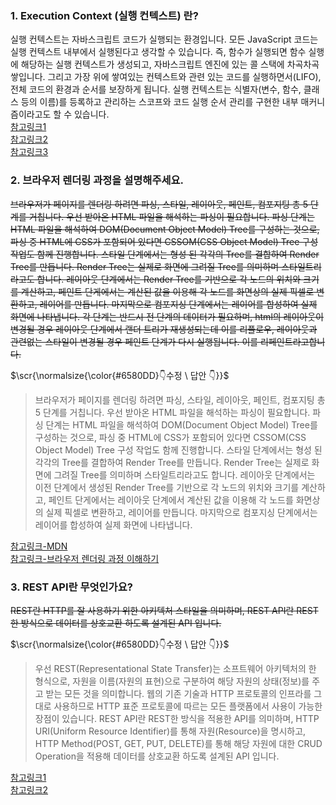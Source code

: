 ### 1. Execution Context (실행 컨텍스트) 란?
실행 컨텍스트는 자바스크립트 코드가 실행되는 환경입니다. 모든 JavaScript 코드는 실행 컨텍스트 내부에서 실행된다고 생각할 수 있습니다. 즉, 함수가 실행되면 함수 실행에 해당하는 실행 컨텍스트가 생성되고, 자바스크립트 엔진에 있는 콜 스택에 차곡차곡 쌓입니다. 그리고 가장 위에 쌓여있는 컨텍스트와 관련 있는 코드를 실행하면서(LIFO), 전체 코드의 환경과 순서를 보장하게 됩니다. 실행 컨텍스트는 식별자(변수, 함수, 클래스 등의 이름)를 등록하고 관리하는 스코프와 코드 실행 순서 관리를 구현한 내부 매커니즘이라고도 할 수 있습니다.</br>
[참고링크1](https://velog.io/@edie_ko/js-execution-context)</br>
[참고링크2](https://junilhwang.github.io/TIL/Javascript/Domain/Execution-Context/#reference)</br>
[참고링크3](https://taenami.tistory.com/109)</br>

### 2. 브라우저 렌더링 과정을 설명해주세요.
~~브라우저가 페이지를 렌더링 하려면 파싱, 스타일, 레이아웃, 페인트, 컴포지팅 총 5 단계를 거칩니다. 우선 받아온 HTML 파일을 해석하는 파싱이 필요합니다. 
파싱 단계는 HTML 파일을 해석하여 DOM(Document Object Model) Tree를 구성하는 것으로, 파싱 중 HTML에 CSS가 포함되어 있다면 CSSOM(CSS Object Model) Tree 구성 작업도 함께 진행합니다.
스타일 단계에서는 형성 된 각각의 Tree를 결합하여 Render Tree를 만듭니다. Render Tree는 실제로 화면에 그려질 Tree를 의미하며 스타일트리라고도 합니다.
레이아웃 단계에서는 Render Tree를 기반으로 각 노드의 위치와 크기를 계산하고, 페인트 단게에서는 계산된 값을 이용해 각 노드를 화면상의 실제 픽셀로 변환하고, 레이어를 만듭니다.
마지막으로 컴포지싱 단계에서는 레이어를 합성하여 실제 화면에 나타냅니다. 
각 단계는 반드시 전 단계의 데이터가 필요하며, html의 레이아웃이 변경될 경우 레이아웃 단계에서 랜더 트리가 재생성되는데 이를 리플로우, 레이아웃과 관련없는 스타일이 변경될 경우 페인트 단계가 다시 실행됩니다. 이를 리페인트라고합니다.~~ </br>

<p>$\scr{\normalsize{\color{#6580DD}👇수정 \ 답안 👇}}$</p>

> <p>브라우저가 페이지를 렌더링 하려면 파싱, 스타일, 레이아웃, 페인트, 컴포지팅 총 5 단계를 거칩니다. 우선 받아온 HTML 파일을 해석하는 파싱이 필요합니다. 파싱 단계는 HTML 파일을 해석하여 DOM(Document Object Model) Tree를 구성하는 것으로, 파싱 중 HTML에 CSS가 포함되어 있다면 CSSOM(CSS Object Model) Tree 구성 작업도 함께 진행합니다. 스타일 단계에서는 형성 된 각각의 Tree를 결합하여 Render Tree를 만듭니다. Render Tree는 실제로 화면에 그려질 Tree를 의미하며 스타일트리라고도 합니다. 레이아웃 단계에서는 이전 단계에서 생성된 Render Tree를 기반으로 각 노드의 위치와 크기를 계산하고, 페인트 단게에서는 레이아웃 단계에서 계산된 값을 이용해 각 노드를 화면상의 실제 픽셀로 변환하고, 레이어를 만듭니다. 마지막으로 컴포지싱 단계에서는 레이어를 합성하여 실제 화면에 나타냅니다.</p>

[참고링크-MDN](https://developer.mozilla.org/ko/docs/Web/Performance/How_browsers_work#%EB%A0%8C%EB%8D%94render) </br>
[참고링크-브라우저 렌더링 과정 이해하기](https://tecoble.techcourse.co.kr/post/2021-10-24-browser-rendering/)</br>

### 3. REST API란 무엇인가요?
~~REST란 HTTP를 잘 사용하기 위한 아키텍처 스타일을 의미하며, REST API란 REST한 방식으로 데이터를 상호교환 하도록 설계된 API 입니다.~~

<p>$\scr{\normalsize{\color{#6580DD}👇수정 \ 답안 👇}}$</p>

> <p> 우선 REST(Representational State Transfer)는 소프트웨어 아키텍처의 한 형식으로, 자원을 이름(자원의 표현)으로 구분하여 해당 자원의 상태(정보)를 주고 받는 모든 것을 의미합니다. 웹의 기존 기술과 HTTP 프로토콜의 인프라를 그대로 사용하므로 HTTP 표준 프로토콜에 따르는 모든 플랫폼에서 사용이 가능한 장점이 있습니다. REST API란 REST한 방식을 적용한 API를 의미하며, HTTP URI(Uniform Resource Identifier)를 통해 자원(Resource)을 명시하고, HTTP Method(POST, GET, PUT, DELETE)를 통해 해당 자원에 대한 CRUD Operation을 적용해 데이터를 상호교환 하도록 설계된 API 입니다.</p>

[참고링크1](https://thalals.tistory.com/335) </br>
[참고링크2](https://hahahoho5915.tistory.com/54)
